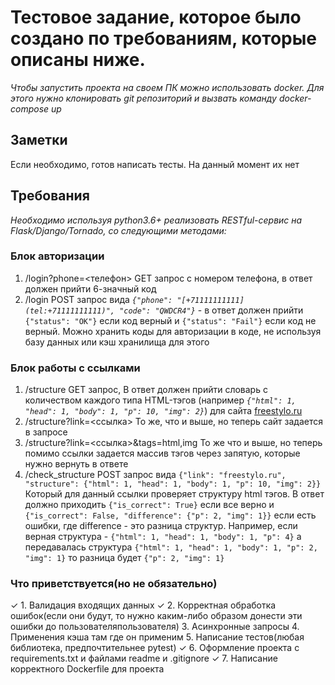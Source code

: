 # Тестовое задание, которое было создано по требованиям, которые описаны ниже.
*Чтобы запустить проекта на своем ПК можно использовать docker. Для этого нужно клонировать git репозиторий и вызвать команду docker-compose up*

## Заметки

Если необходимо, готов написать тесты. На данный момент их нет

## Требования

*Необходимо используя python3.6+ реализовать RESTful-сервис на Flask/Django/Tornado, со следующими методами:*

### Блок авторизации

1. /login?phone=<телефон> GET запрос с номером телефона, в ответ должен прийти 6-значный код
2.  /login POST запрос вида *`{"phone": "[+71111111111](tel:+71111111111)", "code": "QWDCR4"}`* - в ответ должен прийти `{"status": "OK"}` если код верный и `{"status": "Fail"}` если код не верный. 
Можно хранить коды для авторизации в коде, не используя базу данных или кэш хранилища для этого

### Блок работы с ссылками

1.  /structure GET запрос, В ответ должен прийти словарь с количеством каждого типа HTML-тэгов (например *`{"html": 1, "head": 1, "body": 1, "p": 10, "img": 2}`*) для сайта [freestylo.ru](http://freestylo.ru/)
2. /structure?link=<ссылка> То же, что и выше, но теперь сайт задается в запросе
3. /structure?link=<ссылка>&tags=html,img То же что и выше, но теперь помимо ссылки задается массив тэгов через запятую, которые нужно вернуть в ответе
4. /check_structure POST запрос вида  `{"link": "freestylo.ru", "structure": {"html": 1, "head": 1, "body": 1, "p": 10, "img": 2}}` 
Который для данный ссылки проверяет структуру html тэгов. В ответ должно приходить `{"is_correct": True}` если все верно и `{"is_correct": False, "difference": {"p": 2, "img": 1}}`  если есть ошибки, где difference - это разница структур. 
Например, если верная структура - `{"html": 1, "head": 1, "body": 1, "p": 4}` а передавалась структура `{"html": 1, "head": 1, "body": 1, "p": 2, "img": 1}` то разница будет `{"p": 2, "img": 1}`

### Что приветствуется(но не обязательно)

✓ 1. Валидация входящих данных
✓ 2. Корректная обработка ошибок(если они будут, то нужно каким-либо образом донести эти ошибки до пользователяпользователя)
3. Асинхронные запросы
4. Применения кэша там где он применим
5. Написание тестов(любая библиотека, предпочтительнее pytest)
✓ 6. Оформление проекта с requirements.txt и файлами readme и .gitignore
✓ 7. Написание корректного Dockerfile для проекта
